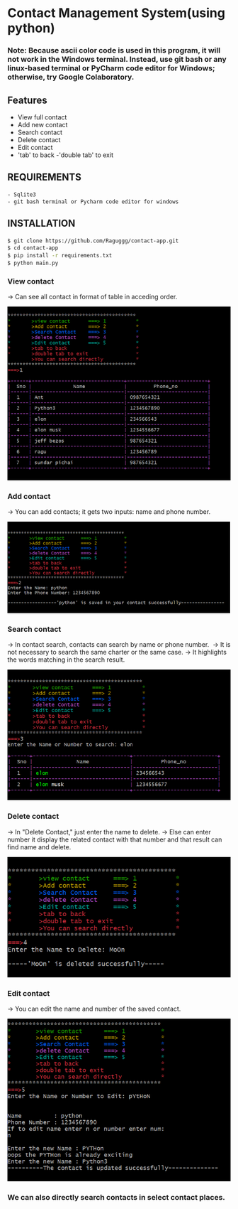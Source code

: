 # Contact Management System(using python)



### Note: Because ascii color code is used in this program, it will not work in the Windows terminal. Instead, use git bash or any linux-based terminal or PyCharm code editor for Windows; otherwise, try Google Colaboratory.


## Features

   - View full contact
   - Add new contact
   - Search contact
   - Delete contact
   - Edit contact
   - 'tab' to back
   -'double tab' to exit

## REQUIREMENTS
    - Sqlite3
    - git bash terminal or Pycharm code editor for windows

## INSTALLATION
```sh
$ git clone https://github.com/Raguggg/contact-app.git
$ cd contact-app
$ pip install -r requirements.txt
$ python main.py
```

###  View contact
   -> Can see all contact in format of table in acceding order.

  ![1](/image/view.png) 




### Add contact
    
   -> You can add contacts; it gets two inputs: name and phone number.

   ![2](/image/add-contact.png)



### Search contact
    
   -> In contact search, contacts can search by name or phone number. 
   -> It is not necessary to search the same charter or the same case.
   -> It highlights the words matching in the search result.

   ![3](/image/search.png)



### Delete contact 

   -> In "Delete Contact," just enter the name to delete.
   -> Else can enter number it display the related contact with that number and that result can find name and delete.


   ![4](/image/delete.png)



### Edit contact

   -> You can edit the name and number of the saved contact.
    

   ![5](/image/edit.png)




### We can also directly search contacts in select contact places.

